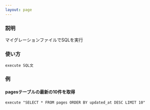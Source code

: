 ```yaml
---
layout: page
---
```

### 説明
マイグレーションファイルでSQLを実行

### 使い方
    execute SQL文

### 例
#### pagesテーブルの最新の10件を取得
    execute "SELECT * FROM pages ORDER BY updated_at DESC LIMIT 10"